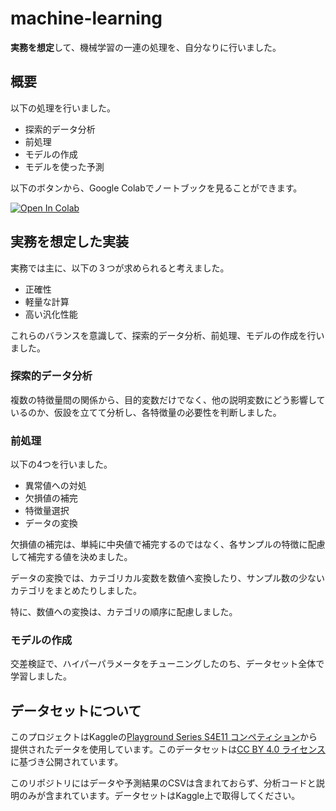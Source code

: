 # machine-learning
**実務を想定**して、機械学習の一連の処理を、自分なりに行いました。

## 概要
以下の処理を行いました。
- 探索的データ分析
- 前処理
- モデルの作成
- モデルを使った予測

以下のボタンから、Google Colabでノートブックを見ることができます。

[![Open In Colab](https://colab.research.google.com/assets/colab-badge.svg)](https://colab.research.google.com/github/wolf4032/machine-learning/blob/main/001.ipynb)

## 実務を想定した実装

実務では主に、以下の３つが求められると考えました。
- 正確性
- 軽量な計算
- 高い汎化性能

これらのバランスを意識して、探索的データ分析、前処理、モデルの作成を行いました。

### 探索的データ分析
複数の特徴量間の関係から、目的変数だけでなく、他の説明変数にどう影響しているのか、仮設を立てて分析し、各特徴量の必要性を判断しました。

### 前処理
以下の4つを行いました。
- 異常値への対処
- 欠損値の補完
- 特徴量選択
- データの変換

欠損値の補完は、単純に中央値で補完するのではなく、各サンプルの特徴に配慮して補完する値を決めました。

データの変換では、カテゴリカル変数を数値へ変換したり、サンプル数の少ないカテゴリをまとめたりしました。

特に、数値への変換は、カテゴリの順序に配慮しました。

### モデルの作成
交差検証で、ハイパーパラメータをチューニングしたのち、データセット全体で学習しました。

## データセットについて

このプロジェクトはKaggleの[Playground Series S4E11 コンペティション](https://www.kaggle.com/competitions/playground-series-s4e11)から提供されたデータを使用しています。このデータセットは[CC BY 4.0 ライセンス](https://creativecommons.org/licenses/by/4.0/deed.ja)に基づき公開されています。

このリポジトリにはデータや予測結果のCSVは含まれておらず、分析コードと説明のみが含まれています。データセットはKaggle上で取得してください。


